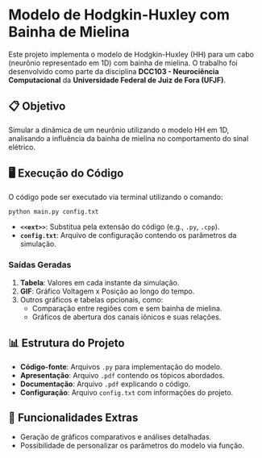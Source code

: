 # Modelo de Hodgkin-Huxley com Bainha de Mielina

Este projeto implementa o modelo de Hodgkin-Huxley (HH) para um cabo (neurônio representado em 1D) com bainha de mielina. O trabalho foi desenvolvido como parte da disciplina **DCC103 - Neurociência Computacional** da **Universidade Federal de Juiz de Fora (UFJF)**.

## 📋 Objetivo

Simular a dinâmica de um neurônio utilizando o modelo HH em 1D, analisando a influência da bainha de mielina no comportamento do sinal elétrico.

## 🖥️ Execução do Código

O código pode ser executado via terminal utilizando o comando:

```bash
python main.py config.txt
```

- **`<<ext>>`**: Substitua pela extensão do código (e.g., `.py`, `.cpp`).
- **`config.txt`**: Arquivo de configuração contendo os parâmetros da simulação.

### Saídas Geradas

1. **Tabela**: Valores em cada instante da simulação.
2. **GIF**: Gráfico Voltagem x Posição ao longo do tempo.
3. Outros gráficos e tabelas opcionais, como:
   - Comparação entre regiões com e sem bainha de mielina.
   - Gráficos de abertura dos canais iônicos e suas relações.

## 📊 Estrutura do Projeto

- **Código-fonte**: Arquivos `.py` para implementação do modelo.
- **Apresentação**: Arquivo `.pdf` contendo os tópicos abordados.
- **Documentação**: Arquivo `.pdf` explicando o código.
- **Configuração**: Arquivo `config.txt` com informações do projeto.

## 🚀 Funcionalidades Extras

- Geração de gráficos comparativos e análises detalhadas.
- Possibilidade de personalizar os parâmetros do modelo via função.
